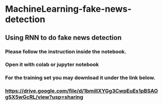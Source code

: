 # MachineLearning-fake-news-detection
## Using RNN to do fake news detection
### Please follow the instruction inside the notebook.
### Open it with colab or jupyter notebook
### For the training set you may download it under the link below.
### https://drive.google.com/file/d/1bmilIXYGg3CwpEuEs1pBSAOgSX5wGcRL/view?usp=sharing

